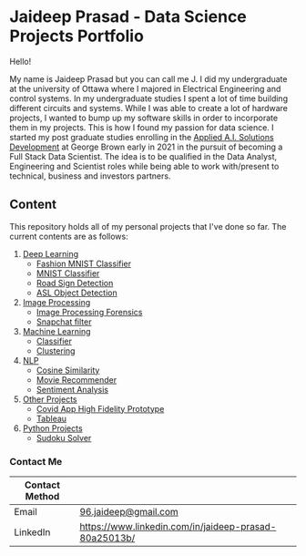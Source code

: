 # Jaideep Prasad - Data Science Projects Portfolio

Hello! 

My name is Jaideep Prasad but you can call me J. I did my undergraduate at the university of Ottawa where I majored in Electrical Engineering and control systems. In my undergraduate studies I spent a lot of time building different circuits and systems. While I was able to create a lot of hardware projects, I wanted to bump up my software skills in order to incorporate them in my projects. This is how I found my passion for data science. I started my post graduate studies enrolling in the [Applied A.I. Solutions Development](https://www.georgebrown.ca/programs/applied-ai-solutions-development-program-t431) at George Brown early in 2021 in the pursuit of becoming a Full Stack Data Scientist. The idea is to be qualified in the Data Analyst, Engineering and Scientist roles while being able to work with/present to technical, business and investors partners.

## Content

This repository holds all of my personal projects that I've done so far. The current contents are as follows:

1. [Deep Learning](https://github.com/JaideepPrasad/Data-Science/tree/main/Deep%20Learning)
    - [Fashion MNIST Classifier](https://github.com/JaideepPrasad/Data-Science/tree/main/Deep%20Learning/Fashion%20MNIST)
    - [MNIST Classifier](https://github.com/JaideepPrasad/Data-Science/tree/main/Deep%20Learning/MNIST)
    - [Road Sign Detection](https://github.com/JaideepPrasad/Data-Science/tree/main/Deep%20Learning/Road%20Sign%20Detection)
    - [ASL Object Detection](https://github.com/JaideepPrasad/Data-Science/tree/main/Deep%20Learning/ASL%20Object%20Detection)
2. [Image Processing](https://github.com/JaideepPrasad/Data-Science/tree/main/Image%20Processing)
    - [Image Processing Forensics](https://github.com/JaideepPrasad/Data-Science/tree/main/Image%20Processing/Image%20Processing%20Forensics)
    - [Snapchat filter](https://github.com/JaideepPrasad/Data-Science/tree/main/Image%20Processing/Snapchat%20Filter)
3. [Machine Learning](https://github.com/JaideepPrasad/Data-Science/tree/main/Machine%20Learning)
    - [Classifier](https://github.com/JaideepPrasad/Data-Science/tree/main/Machine%20Learning/Classifier)
    - [Clustering](https://github.com/JaideepPrasad/Data-Science/tree/main/Machine%20Learning/Clustering)
4. [NLP](https://github.com/JaideepPrasad/Data-Science/tree/main/NLP)
    - [Cosine Similarity](https://github.com/JaideepPrasad/Data-Science/tree/main/NLP/Cosine%20Similarity)
    - [Movie Recommender](https://github.com/JaideepPrasad/Data-Science/tree/main/NLP/Movie%20Recommender)
    - [Sentiment Analysis](https://github.com/JaideepPrasad/Data-Science/tree/main/NLP/Sentiment%20Analysis)
5. [Other Projects](https://github.com/JaideepPrasad/Data-Science/tree/main/Other%20Projects)
    - [Covid App High Fidelity Prototype](https://github.com/JaideepPrasad/Data-Science/tree/main/Other%20Projects/Covid%20App%20High%20Fidelity)
    - [Tableau](https://github.com/JaideepPrasad/Data-Science/tree/main/Other%20Projects/Tableau)
6. [Python Projects](https://github.com/JaideepPrasad/Data-Science/tree/main/Python%20Projects)
    - [Sudoku Solver](https://github.com/JaideepPrasad/Data-Science/tree/main/Python%20Projects/Sudoku_w_Backtraking)
    

### Contact Me

| Contact Method |  |
| --- | --- |
| Email | 96.jaideep@gmail.com |
| LinkedIn | https://www.linkedin.com/in/jaideep-prasad-80a25013b/ |
